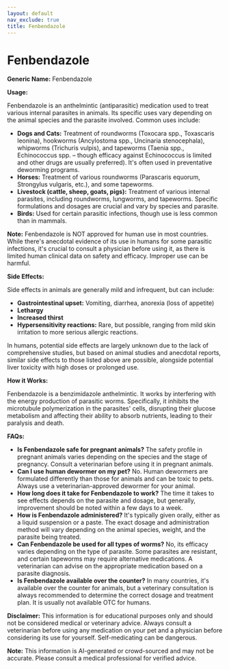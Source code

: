 ```yaml
---
layout: default
nav_exclude: true
title: Fenbendazole
---
```


# Fenbendazole

**Generic Name:** Fenbendazole

**Usage:**

Fenbendazole is an anthelmintic (antiparasitic) medication used to treat various internal parasites in animals.  Its specific uses vary depending on the animal species and the parasite involved. Common uses include:

* **Dogs and Cats:** Treatment of roundworms (Toxocara spp., Toxascaris leonina), hookworms (Ancylostoma spp., Uncinaria stenocephala), whipworms (Trichuris vulpis), and tapeworms (Taenia spp., Echinococcus spp. – though efficacy against Echinococcus is limited and other drugs are usually preferred).  It's often used in preventative deworming programs.
* **Horses:** Treatment of various roundworms (Parascaris equorum, Strongylus vulgaris, etc.), and some tapeworms.
* **Livestock (cattle, sheep, goats, pigs):** Treatment of various internal parasites, including roundworms, lungworms, and tapeworms.  Specific formulations and dosages are crucial and vary by species and parasite.
* **Birds:**  Used for certain parasitic infections, though use is less common than in mammals.


**Note:**  Fenbendazole is NOT approved for human use in most countries.  While there's anecdotal evidence of its use in humans for some parasitic infections, it's crucial to consult a physician before using it, as there is limited human clinical data on safety and efficacy.  Improper use can be harmful.

**Side Effects:**

Side effects in animals are generally mild and infrequent, but can include:

* **Gastrointestinal upset:** Vomiting, diarrhea, anorexia (loss of appetite)
* **Lethargy**
* **Increased thirst**
* **Hypersensitivity reactions:**  Rare, but possible, ranging from mild skin irritation to more serious allergic reactions.


In humans, potential side effects are largely unknown due to the lack of comprehensive studies, but based on animal studies and anecdotal reports, similar side effects to those listed above are possible, alongside potential liver toxicity with high doses or prolonged use.

**How it Works:**

Fenbendazole is a benzimidazole anthelmintic.  It works by interfering with the energy production of parasitic worms. Specifically, it inhibits the microtubule polymerization in the parasites' cells, disrupting their glucose metabolism and affecting their ability to absorb nutrients, leading to their paralysis and death.

**FAQs:**

* **Is Fenbendazole safe for pregnant animals?**  The safety profile in pregnant animals varies depending on the species and the stage of pregnancy.  Consult a veterinarian before using it in pregnant animals.
* **Can I use human dewormer on my pet?**  No. Human dewormers are formulated differently than those for animals and can be toxic to pets.  Always use a veterinarian-approved dewormer for your animal.
* **How long does it take for Fenbendazole to work?**  The time it takes to see effects depends on the parasite and dosage, but generally, improvement should be noted within a few days to a week.
* **How is Fenbendazole administered?**  It's typically given orally, either as a liquid suspension or a paste.  The exact dosage and administration method will vary depending on the animal species, weight, and the parasite being treated.
* **Can Fenbendazole be used for all types of worms?**  No, its efficacy varies depending on the type of parasite.  Some parasites are resistant, and certain tapeworms may require alternative medications.  A veterinarian can advise on the appropriate medication based on a parasite diagnosis.
* **Is Fenbendazole available over the counter?**  In many countries, it's available over the counter for animals, but a veterinary consultation is always recommended to determine the correct dosage and treatment plan.  It is usually not available OTC for humans.

**Disclaimer:** This information is for educational purposes only and should not be considered medical or veterinary advice. Always consult a veterinarian before using any medication on your pet and a physician before considering its use for yourself.  Self-medicating can be dangerous.


**Note:** This information is AI-generated or crowd-sourced and may not be accurate. Please consult a medical professional for verified advice.